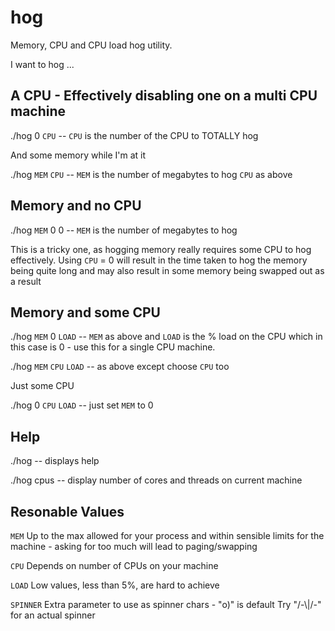 # hog

Memory, CPU and CPU load hog utility.

I want to hog ...

## A CPU - Effectively disabling one on a multi CPU machine

./hog 0 `CPU`  -- `CPU` is the number of the CPU to TOTALLY hog

  And some memory while I'm at it

  ./hog `MEM` `CPU`  -- `MEM` is the number of megabytes to hog `CPU` as above

## Memory and no CPU

./hog `MEM` 0 0  -- `MEM` is the number of megabytes to hog

This is a tricky one, as hogging memory really requires some
CPU to hog effectively. Using `CPU` = 0 will result in the
time taken to hog the memory being quite long and may also
result in some memory being swapped out as a result

## Memory and some CPU

./hog `MEM` 0 `LOAD`  -- `MEM` as above and `LOAD` is the % load on the CPU
                         which in this case is 0 - use this for a single CPU
                         machine.

./hog `MEM` `CPU` `LOAD`  -- as above except choose `CPU` too

Just some CPU

./hog 0 `CPU` `LOAD`  -- just set `MEM` to 0

## Help

./hog       -- displays help

./hog cpus  -- display number of cores and threads on current machine

## Resonable Values

`MEM` Up to the max allowed for your process and within sensible
limits for the machine - asking for too much will lead to
paging/swapping

`CPU` Depends on number of CPUs on your machine

`LOAD` Low values, less than 5%, are hard to achieve

`SPINNER` Extra parameter to use as spinner chars - "o)" is default
          Try "/-\\|/-" for an actual spinner
